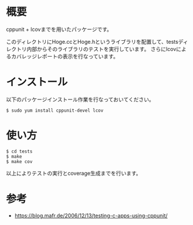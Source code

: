 # 概要
cppunit + lcovまでを用いたパッケージです。

このディレクトリにHoge.ccとHoge.hというライブラリを配置して、testsディレクトリ内部からそのライブラリのテストを実行しています。
さらにlcovによるカバレッジレポートの表示を行なっています。

# インストール
以下のパッケージインストール作業を行なっておいてください。
```
$ sudo yum install cppunit-devel lcov
```

# 使い方

```
$ cd tests
$ make
$ make cov
```
以上によりテストの実行とcoverage生成までを行います。

# 参考
- https://blog.mafr.de/2006/12/13/testing-c-apps-using-cppunit/
